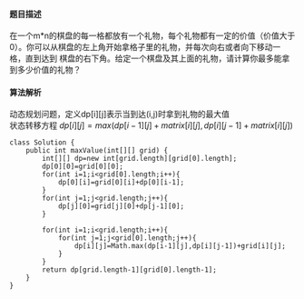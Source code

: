 #### 题目描述
在一个m*n的棋盘的每一格都放有一个礼物，每个礼物都有一定的价值（价值大于0）。你可以从棋盘的左上角开始拿格子里的礼物，并每次向右或者向下移动一格，直到达到
棋盘的右下角。给定一个棋盘及其上面的礼物，请计算你最多能拿到多少价值的礼物？
#### 算法解析
动态规划问题，定义dp[i][j]表示当到达(i,j)时拿到礼物的最大值<br>
状态转移方程 $dp[i][j]=max(dp[i-1][j]+matrix[i][j],dp[i][j-1]+matrix[i][j])$
```
class Solution {
    public int maxValue(int[][] grid) {
        int[][] dp=new int[grid.length][grid[0].length];
        dp[0][0]=grid[0][0];
        for(int i=1;i<grid[0].length;i++){
            dp[0][i]=grid[0][i]+dp[0][i-1];
        }
        for(int j=1;j<grid.length;j++){
            dp[j][0]=grid[j][0]+dp[j-1][0];
        }

        for(int i=1;i<grid.length;i++){
            for(int j=1;j<grid[0].length;j++){
                dp[i][j]=Math.max(dp[i-1][j],dp[i][j-1])+grid[i][j];
            }
        }
        return dp[grid.length-1][grid[0].length-1];
    }
}
```
